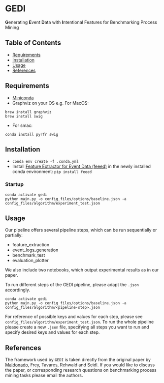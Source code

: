 # GEDI
**G**enerating **E**vent **D**ata with **I**ntentional Features for Benchmarking Process Mining

## Table of Contents

- [Requirements](#requirements)
- [Installation](#installation)
- [Usage](#usage)
- [References](#references)

## Requirements
- [Miniconda](https://docs.conda.io/en/latest/miniconda.html)
- Graphviz on your OS e.g.
For MacOS:
```console
brew install graphviz
brew install swig
```
- For smac:
```console
conda install pyrfr swig
```
## Installation
- `conda env create -f .conda.yml`
- Install [Feature Extractor for Event Data (feeed)](https://github.com/lmu-dbs/feeed) in the newly installed conda environment: `pip install feeed`

### Startup
```console
conda activate gedi
python main.py -o config_files/options/baseline.json -a config_files/algorithm/experiment_test.json
```
## Usage
Our pipeline offers several pipeline steps, which can be run sequentially or partially:
- feature_extraction
- event_logs_generation
- benchmark_test
- evaluation_plotter

We also include two notebooks, which output experimental results as in our paper.

To run different steps of the GEDI pipeline, please adapt the `.json` accordingly.
```console
conda activate gedi
python main.py -o config_files/options/baseline.json -a config_files/algorithm/<pipeline-step>.json
```
For reference of possible keys and values for each step, please see `config_files/algorithm/experiment_test.json`.
To run the whole pipeline please create a new `.json` file, specifying all steps you want to run and specify desired keys and values for each step. 

## References
The framework used by `GEDI` is taken directly from the original paper by [Maldonado](mailto:andreamalher.works@gmail.com), Frey, Tavares, Rehwald and Seidl. If you would like to discuss the paper, or corresponding research questions on benchmarking process mining tasks please email the authors.
